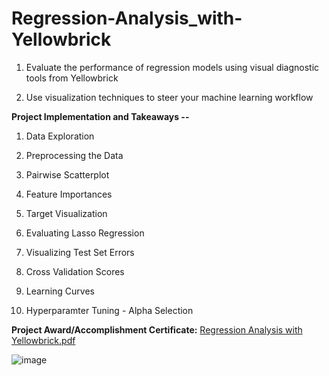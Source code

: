 # Regression-Analysis_with-Yellowbrick

1. Evaluate the performance of regression models using visual diagnostic tools from Yellowbrick

2. Use visualization techniques to steer your machine learning workflow


**Project Implementation and Takeaways --**

1. Data Exploration

2. Preprocessing the Data

3. Pairwise Scatterplot

4. Feature Importances

5. Target Visualization

6. Evaluating Lasso Regression

7. Visualizing Test Set Errors

8. Cross Validation Scores

9. Learning Curves

10. Hyperparamter Tuning - Alpha Selection


**Project Award/Accomplishment Certificate:**
[Regression Analysis with Yellowbrick.pdf](https://github.com/Pikachu0405/Regression-Analysis_with-Yellowbrick/files/7660635/Regression.Analysis.with.Yellowbrick.pdf)

![image](https://user-images.githubusercontent.com/93926742/144847631-e8a7c62d-b84e-4f66-b1cd-7f7eb3ab2ef5.png)
